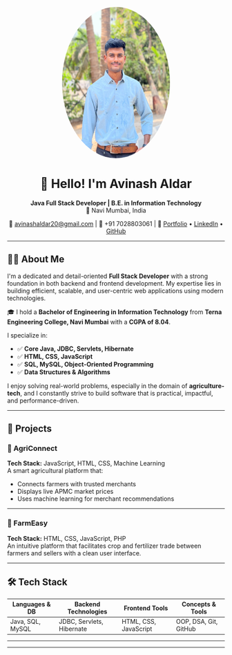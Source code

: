 <p align="center">
  <img src="https://raw.githubusercontent.com/avinashaldar/avinashaldar/main/myphoto.jpg" width="250" height="350" style="border-radius: 50%;" alt="Avinash Aldar" />

</p>

<h1 align="center">👋 Hello! I'm Avinash Aldar</h1>

<p align="center">
  <strong>Java Full Stack Developer | B.E. in Information Technology</strong><br/>
  📍 Navi Mumbai, India  
</p>

<p align="center">
  📧 <a href="mailto:avinashaldar20@gmail.com">avinashaldar20@gmail.com</a> |
  📱 +91 7028803061 |
  🔗 <a href="https://avinashaldar-portfolio.vercel.app/">Portfolio</a> • 
  <a href="https://www.linkedin.com/in/avinashaldar">LinkedIn</a> • 
  <a href="https://github.com/avinashaldar">GitHub</a>
</p>

---

## 👨‍💻 About Me

I'm a dedicated and detail-oriented **Full Stack Developer** with a strong foundation in both backend and frontend development. My expertise lies in building efficient, scalable, and user-centric web applications using modern technologies.

🎓 I hold a **Bachelor of Engineering in Information Technology** from **Terna Engineering College, Navi Mumbai** with a **CGPA of 8.04**.

I specialize in:
- ✅ **Core Java, JDBC, Servlets, Hibernate**
- ✅ **HTML, CSS, JavaScript**
- ✅ **SQL, MySQL, Object-Oriented Programming**
- ✅ **Data Structures & Algorithms**

I enjoy solving real-world problems, especially in the domain of **agriculture-tech**, and I constantly strive to build software that is practical, impactful, and performance-driven.

---


## 🚀 Projects

### 🌾 AgriConnect
**Tech Stack:** JavaScript, HTML, CSS, Machine Learning  
A smart agricultural platform that:
- Connects farmers with trusted merchants  
- Displays live APMC market prices  
- Uses machine learning for merchant recommendations

---

### 🌱 FarmEasy
**Tech Stack:** HTML, CSS, JavaScript, PHP  
An intuitive platform that facilitates crop and fertilizer trade between farmers and sellers with a clean user interface.

---

## 🛠️ Tech Stack

| Languages & DB       | Backend Technologies       | Frontend Tools         | Concepts & Tools             |
|----------------------|----------------------------|------------------------|------------------------------|
| Java, SQL, MySQL     | JDBC, Servlets, Hibernate  | HTML, CSS, JavaScript  | OOP, DSA, Git, GitHub        |

---
<!--
## 📊 GitHub Stats

<p align="center">
  <img src="https://github-readme-stats.vercel.app/api?username=avinashaldar&show_icons=true&theme=github_dark" height="160"/>
  <img src="https://github-readme-stats.vercel.app/api/top-langs/?username=avinashaldar&layout=compact&theme=github_dark" height="160"/>
</p>

---
-->



---
